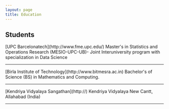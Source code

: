 ```yaml
---
layout: page
title: Education
---
```


## Students


<div style="float: left; margin-right:15px">
    
</div>
[UPC Barcelonatech](http://www.fme.upc.edu/) Master's in Statistics and Operations Research (MESIO-UPC-UB)- Joint Interuniversity program with specialization in Data Science

</br>

---


<div style="float: left; margin-right:15px">

</div>
[Birla Institute of Technology](http://www.bitmesra.ac.in) Bachelor's of Science (BS) in Mathematics and Computing. 

</br> 


---


<div style="float: left; margin-right:15px">
    
</div>
[Kendriya Vidyalaya Sangathan](http://) Kendriya Vidyalaya New Cantt, Allahabad (India)

</br> 


---
